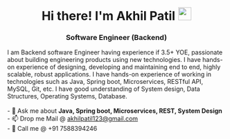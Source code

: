 <h1 align="center">Hi there! I'm Akhil Patil <img src="https://raw.githubusercontent.com/MartinHeinz/MartinHeinz/master/wave.gif" width="30px">
</h1>
<h3 align="center">Software Engineer (Backend)</h3>
<p align='center'>
<!-- <a href="https://www.linkedin.com/in/akhilpatil123/"><img height="30" src="https://github.com/stephenajulu/WaylonWalker/blob/main/icon/linkedin.png?raw=true"></a>&nbsp -->
<!-- <a href="https://twitter.com/akhilpatil123"><img height="30" src="https://github.com/stephenajulu/WaylonWalker/blob/main/icon/twitter.png?raw=true"></a>&nbsp;
<a href="https://instagram.com/akhilpatil02"><img height="30" src="https://github.com/stephenajulu/WaylonWalker/blob/main/icon/instagram.jpg?raw=true"></a>&nbsp;&nbsp; -->

</p>
I am Backend software Engineer having experience if 3.5+ YOE, passionate about building engineering products using new technologies. I have hands-on experience of designing, developing and maintaining end to end, highly scalable, robust applications. I have hands-on experience of working in technologies such as Java, Spring boot, Microservices, RESTful API, MySQL, Git, etc. I have good understanding of System design, Data Structures, Operating Systems, Database. 
</br></br>
- 💬 Ask me about <b>Java, Spring boot, Microservices, REST, System Design</b>   
</br>
- 📫 Drop me Mail @ <a href="mailto:akhilpatil123@gmail.com">akhilpatil123@gmail.com</a>
</br>
- 📲 Call me @ +91 7588394246
<!-- </br></br>

<p align="center"><img src="https://devicons.github.io/devicon/devicon.git/icons/c/c-original.svg" alt="c" width="40" height="40"/> 
<img src="https://devicons.github.io/devicon/devicon.git/icons/cplusplus/cplusplus-original.svg" alt="cplusplus" width="40" height="40"/> 
<img src="https://devicons.github.io/devicon/devicon.git/icons/java/java-original-wordmark.svg" alt="java" width="40" height="40"/>
<img src="https://www.vectorlogo.zone/logos/springio/springio-icon.svg" alt="spring" width="40" height="40"/> 
<img src="https://www.vectorlogo.zone/logos/angular/angular-icon.svg" alt="angular" width="40" height="40"/>
<img src="https://devicons.github.io/devicon/devicon.git/icons/docker/docker-original-wordmark.svg" alt="docker" width="40" height="40"/>
<img src="https://www.vectorlogo.zone/logos/git-scm/git-scm-icon.svg" alt="git" width="40" height="40"/>
<img src="https://devicons.github.io/devicon/devicon.git/icons/mysql/mysql-original-wordmark.svg" alt="mysql" width="40" height="40"/>
<img src="https://www.vectorlogo.zone/logos/w3_html5/w3_html5-icon.svg" alt="html" width="40" height="40"/>
<img src="https://www.vectorlogo.zone/logos/javascript/javascript-icon.svg" alt="javascript" width="40" height="40"/> -->

</p>
<!--
**akhilpatil123/akhilpatil123** is a ✨ _special_ ✨ repository because its `README.md` (this file) appears on your GitHub profile.

Here are some ideas to get you started:

- 🔭 I’m currently working on ...
- 🌱 I’m currently learning ...
- 👯 I’m looking to collaborate on ...
- 🤔 I’m looking for help with ...
- 💬 Ask me about ...
- 📫 How to reach me: ...
- 😄 Pronouns: ...
- ⚡ Fun fact: ...
-->
